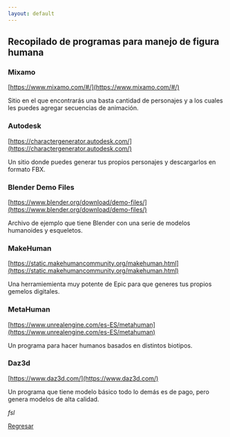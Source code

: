```yaml
---
layout: default
---
```


## Recopilado de programas para manejo de figura humana

### Mixamo

[https://www.mixamo.com/#/](https://www.mixamo.com/#/)

Sitio en el que encontrarás una basta cantidad de personajes y a los cuales les puedes agregar secuencias de animación.

### Autodesk

[https://charactergenerator.autodesk.com/](https://charactergenerator.autodesk.com/)

Un sitio donde puedes generar tus propios personajes y descargarlos en formato FBX.

### Blender Demo Files

[https://www.blender.org/download/demo-files/](https://www.blender.org/download/demo-files/)

Archivo de ejemplo que tiene Blender con una serie de modelos humanoides y esqueletos.

### MakeHuman

[https://static.makehumancommunity.org/makehuman.html](https://static.makehumancommunity.org/makehuman.html)

Una herramiemienta muy potente de Epic para que generes tus propios gemelos digitales.

### MetaHuman

[https://www.unrealengine.com/es-ES/metahuman](https://www.unrealengine.com/es-ES/metahuman)

Un programa para hacer humanos basados en distintos biotipos.

### Daz3d

[https://www.daz3d.com/](https://www.daz3d.com/)

Un programa que tiene modelo básico todo lo demás es de pago, pero genera modelos de alta calidad.

_fsl_

[Regresar](./)

